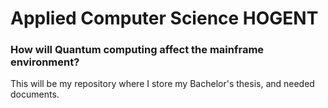 # Applied Computer Science HOGENT

### How will Quantum computing affect the mainframe environment?
This will be my repository where I store my Bachelor's thesis, and needed documents.
